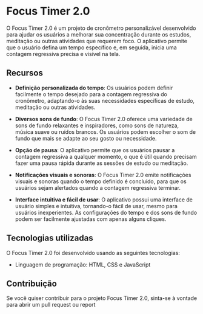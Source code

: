 # Focus Timer 2.0

O Focus Timer 2.0 é um projeto de cronômetro personalizável desenvolvido para ajudar os usuários a melhorar sua concentração durante os estudos, meditação ou outras atividades que requerem foco. O aplicativo permite que o usuário defina um tempo específico e, em seguida, inicia uma contagem regressiva precisa e visível na tela.

## Recursos

- **Definição personalizada do tempo**: Os usuários podem definir facilmente o tempo desejado para a contagem regressiva do cronômetro, adaptando-o às suas necessidades específicas de estudo, meditação ou outras atividades.

- **Diversos sons de fundo**: O Focus Timer 2.0 oferece uma variedade de sons de fundo relaxantes e inspiradores, como sons de natureza, música suave ou ruídos brancos. Os usuários podem escolher o som de fundo que mais se adapte ao seu gosto ou necessidade.

- **Opção de pausa**: O aplicativo permite que os usuários pausar a contagem regressiva a qualquer momento, o que é útil quando precisam fazer uma pausa rápida durante as sessões de estudo ou meditação.

- **Notificações visuais e sonoras**: O Focus Timer 2.0 emite notificações visuais e sonoras quando o tempo definido é concluído, para que os usuários sejam alertados quando a contagem regressiva terminar.

- **Interface intuitiva e fácil de usar**: O aplicativo possui uma interface de usuário simples e intuitiva, tornando-o fácil de usar, mesmo para usuários inexperientes. As configurações do tempo e dos sons de fundo podem ser facilmente ajustadas com apenas alguns cliques.


## Tecnologias utilizadas

O Focus Timer 2.0 foi desenvolvido usando as seguintes tecnologias:

- Linguagem de programação: HTML, CSS e JavaScript


## Contribuição

Se você quiser contribuir para o projeto Focus Timer 2.0, sinta-se à vontade para abrir um pull request ou report
